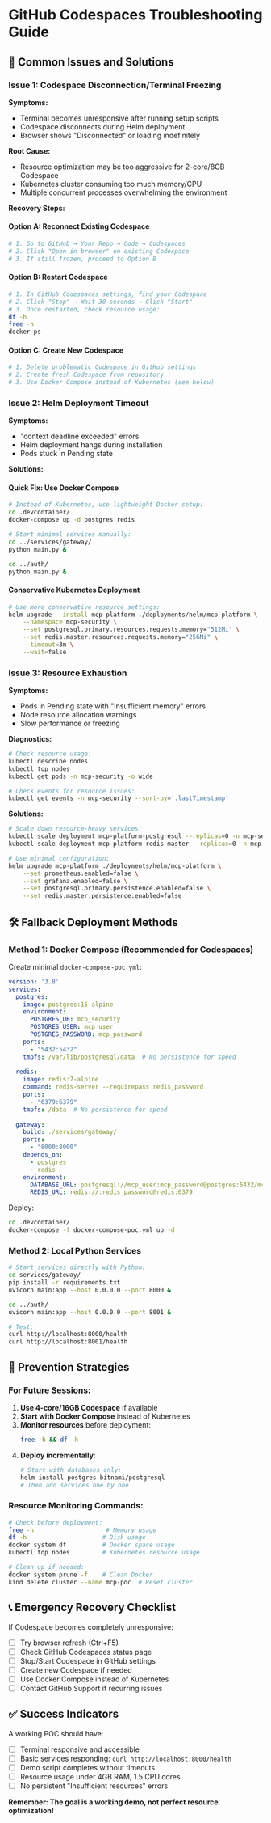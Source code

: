 # GitHub Codespaces Troubleshooting Guide

## 🚨 **Common Issues and Solutions**

### **Issue 1: Codespace Disconnection/Terminal Freezing**

**Symptoms:**
- Terminal becomes unresponsive after running setup scripts
- Codespace disconnects during Helm deployment
- Browser shows "Disconnected" or loading indefinitely

**Root Cause:**
- Resource optimization may be too aggressive for 2-core/8GB Codespace
- Kubernetes cluster consuming too much memory/CPU
- Multiple concurrent processes overwhelming the environment

**Recovery Steps:**

#### **Option A: Reconnect Existing Codespace**
```bash
# 1. Go to GitHub → Your Repo → Code → Codespaces
# 2. Click "Open in browser" on existing Codespace
# 3. If still frozen, proceed to Option B
```

#### **Option B: Restart Codespace**
```bash
# 1. In GitHub Codespaces settings, find your Codespace
# 2. Click "Stop" → Wait 30 seconds → Click "Start"
# 3. Once restarted, check resource usage:
df -h
free -h
docker ps
```

#### **Option C: Create New Codespace**
```bash
# 1. Delete problematic Codespace in GitHub settings
# 2. Create fresh Codespace from repository
# 3. Use Docker Compose instead of Kubernetes (see below)
```

### **Issue 2: Helm Deployment Timeout**

**Symptoms:**
- "context deadline exceeded" errors
- Helm deployment hangs during installation
- Pods stuck in Pending state

**Solutions:**

#### **Quick Fix: Use Docker Compose**
```bash
# Instead of Kubernetes, use lightweight Docker setup:
cd .devcontainer/
docker-compose up -d postgres redis

# Start minimal services manually:
cd ../services/gateway/
python main.py &

cd ../auth/
python main.py &
```

#### **Conservative Kubernetes Deployment**
```bash
# Use more conservative resource settings:
helm upgrade --install mcp-platform ./deployments/helm/mcp-platform \
    --namespace mcp-security \
    --set postgresql.primary.resources.requests.memory="512Mi" \
    --set redis.master.resources.requests.memory="256Mi" \
    --timeout=3m \
    --wait=false
```

### **Issue 3: Resource Exhaustion**

**Symptoms:**
- Pods in Pending state with "Insufficient memory" errors
- Node resource allocation warnings
- Slow performance or freezing

**Diagnostics:**
```bash
# Check resource usage:
kubectl describe nodes
kubectl top nodes
kubectl get pods -n mcp-security -o wide

# Check events for resource issues:
kubectl get events -n mcp-security --sort-by='.lastTimestamp'
```

**Solutions:**
```bash
# Scale down resource-heavy services:
kubectl scale deployment mcp-platform-postgresql --replicas=0 -n mcp-security
kubectl scale deployment mcp-platform-redis-master --replicas=0 -n mcp-security

# Use minimal configuration:
helm upgrade mcp-platform ./deployments/helm/mcp-platform \
    --set prometheus.enabled=false \
    --set grafana.enabled=false \
    --set postgresql.primary.persistence.enabled=false \
    --set redis.master.persistence.enabled=false
```

## 🛠️ **Fallback Deployment Methods**

### **Method 1: Docker Compose (Recommended for Codespaces)**

Create minimal `docker-compose-poc.yml`:
```yaml
version: '3.8'
services:
  postgres:
    image: postgres:15-alpine
    environment:
      POSTGRES_DB: mcp_security
      POSTGRES_USER: mcp_user
      POSTGRES_PASSWORD: mcp_password
    ports:
      - "5432:5432"
    tmpfs: /var/lib/postgresql/data  # No persistence for speed
    
  redis:
    image: redis:7-alpine
    command: redis-server --requirepass redis_password
    ports:
      - "6379:6379"
    tmpfs: /data  # No persistence for speed
    
  gateway:
    build: ./services/gateway/
    ports:
      - "8000:8000"
    depends_on:
      - postgres
      - redis
    environment:
      DATABASE_URL: postgresql://mcp_user:mcp_password@postgres:5432/mcp_security
      REDIS_URL: redis://:redis_password@redis:6379
```

Deploy:
```bash
cd .devcontainer/
docker-compose -f docker-compose-poc.yml up -d
```

### **Method 2: Local Python Services**

```bash
# Start services directly with Python:
cd services/gateway/
pip install -r requirements.txt
uvicorn main:app --host 0.0.0.0 --port 8000 &

cd ../auth/
uvicorn main:app --host 0.0.0.0 --port 8001 &

# Test:
curl http://localhost:8000/health
curl http://localhost:8001/health
```

## 🔧 **Prevention Strategies**

### **For Future Sessions:**

1. **Use 4-core/16GB Codespace** if available
2. **Start with Docker Compose** instead of Kubernetes
3. **Monitor resources** before deployment:
   ```bash
   free -h && df -h
   ```
4. **Deploy incrementally**:
   ```bash
   # Start with databases only:
   helm install postgres bitnami/postgresql
   # Then add services one by one
   ```

### **Resource Monitoring Commands:**
```bash
# Check before deployment:
free -h                    # Memory usage
df -h                     # Disk usage
docker system df          # Docker space usage
kubectl top nodes         # Kubernetes resource usage

# Clean up if needed:
docker system prune -f    # Clean Docker
kind delete cluster --name mcp-poc  # Reset cluster
```

## 📞 **Emergency Recovery Checklist**

If Codespace becomes completely unresponsive:

- [ ] Try browser refresh (Ctrl+F5)
- [ ] Check GitHub Codespaces status page
- [ ] Stop/Start Codespace in GitHub settings
- [ ] Create new Codespace if needed
- [ ] Use Docker Compose instead of Kubernetes
- [ ] Contact GitHub Support if recurring issues

## ✅ **Success Indicators**

A working POC should have:
- [ ] Terminal responsive and accessible
- [ ] Basic services responding: `curl http://localhost:8000/health`
- [ ] Demo script completes without timeouts
- [ ] Resource usage under 4GB RAM, 1.5 CPU cores
- [ ] No persistent "Insufficient resources" errors

**Remember: The goal is a working demo, not perfect resource optimization!**